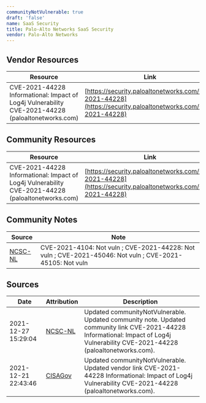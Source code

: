 ```yaml
---
communityNotVulnerable: true
draft: 'false'
name: SaaS Security
title: Palo-Alto Networks SaaS Security
vendor: Palo-Alto Networks
---
```


## Vendor Resources
| Resource | Link |
| --- | --- |
| CVE-2021-44228 Informational: Impact of Log4j Vulnerability CVE-2021-44228 (paloaltonetworks.com) | [https://security.paloaltonetworks.com/CVE-2021-44228](https://security.paloaltonetworks.com/CVE-2021-44228) |

## Community Resources
| Resource | Link |
| --- | --- |
| CVE-2021-44228 Informational: Impact of Log4j Vulnerability CVE-2021-44228 (paloaltonetworks.com) | [https://security.paloaltonetworks.com/CVE-2021-44228](https://security.paloaltonetworks.com/CVE-2021-44228) |

## Community Notes
| Source | Note |
| --- | --- |
| [NCSC-NL](https://github.com/NCSC-NL/log4shell/blob/main/software/README.md) | CVE-2021-4104: Not vuln ; CVE-2021-44228: Not vuln ; CVE-2021-45046: Not vuln ; CVE-2021-45105: Not vuln </ul> |

## Sources
| Date | Attribution | Description |
| --- | --- | --- |
| 2021-12-27 15:29:04 | [NCSC-NL](https://github.com/NCSC-NL/log4shell/blob/main/software/README.md) | Updated communityNotVulnerable. Updated community note. Updated community link CVE-2021-44228 Informational: Impact of Log4j Vulnerability CVE-2021-44228 (paloaltonetworks.com).  |
| 2021-12-21 22:43:46 | [CISAGov](https://raw.githubusercontent.com/cisagov/log4j-affected-db/develop/README.md) | Updated communityNotVulnerable. Updated vendor link CVE-2021-44228 Informational: Impact of Log4j Vulnerability CVE-2021-44228 (paloaltonetworks.com).  |
